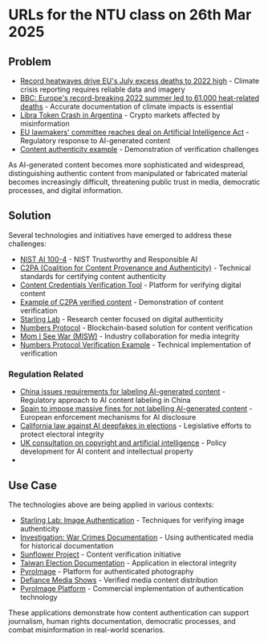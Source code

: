 # URLs for the NTU class on 26th Mar 2025

## Problem

- [Record heatwaves drive EU's July excess deaths to 2022 high](https://www.reuters.com/world/europe/record-heatwaves-drive-eus-july-excess-deaths-2022-high-2022-09-16/) - Climate crisis reporting requires reliable data and imagery
- [BBC: Europe's record-breaking 2022 summer led to 61,000 heat-related deaths](https://www.bbc.com/news/world-europe-64599553) - Accurate documentation of climate impacts is essential
- [Libra Token Crash in Argentina](https://cryptobriefing.com/libra-token-crash-argentina/) - Crypto markets affected by misinformation
- [EU lawmakers' committee reaches deal on Artificial Intelligence Act](https://www.reuters.com/technology/eu-lawmakers-committee-reaches-deal-artificial-intelligence-act-2023-04-27/) - Regulatory response to AI-generated content
- [Content authenticity example](https://asset.captureapp.xyz/bafybeib63x3bcpzq6p2wclcbz2uzocfy4gkrdarvcufc6gnouylaqrk34a) - Demonstration of verification challenges

As AI-generated content becomes more sophisticated and widespread, distinguishing authentic content from manipulated or fabricated material becomes increasingly difficult, threatening public trust in media, democratic processes, and digital information.

## Solution

Several technologies and initiatives have emerged to address these challenges:

- [NIST AI 100-4](https://nvlpubs.nist.gov/nistpubs/ai/NIST.AI.100-4.pdf) - NIST Trustworthy and Responsible AI
- [C2PA (Coalition for Content Provenance and Authenticity)](https://c2pa.org/) - Technical standards for certifying content authenticity
- [Content Credentials Verification Tool](https://contentcredentials.org/verify) - Platform for verifying digital content
- [Example of C2PA verified content](https://contentcredentials.org/verify?source=https://ipfs-pin.numbersprotocol.io/ipfs/bafybeigo5fga4ii6z3e4o56isaikzp3xqulbhedvm7uaauwmku2kynzzz4) - Demonstration of content verification
- [Starling Lab](https://www.starlinglab.org/) - Research center focused on digital authenticity
- [Numbers Protocol](https://www.numbersprotocol.io/) - Blockchain-based solution for content verification
- [Mom I See War (MISW)](https://www.misw.org/) - Industry collaboration for media integrity
- [Numbers Protocol Verification Example](https://verify.numbersprotocol.io/asset-profile/bafkreigkhx74xp3cifdggjg6o2f37fddvz2e2wz7qopbqk2fsb6fdjxioa) - Technical implementation of verification

### Regulation Related

- [China issues requirements for labeling AI-generated content](https://www.reuters.com/world/asia-pacific/chinese-regulators-issue-requirements-labeling-ai-generated-content-2025-03-14/) - Regulatory approach to AI content labeling in China
- [Spain to impose massive fines for not labelling AI-generated content](https://www.reuters.com/technology/artificial-intelligence/spain-impose-massive-fines-not-labelling-ai-generated-content-2025-03-11/) - European enforcement mechanisms for AI disclosure
- [California law against AI deepfakes in elections](https://apnews.com/article/california-artificial-intelligence-deepfakes-election-0e70cb32b06d9187eaef5bdacaba6d77) - Legislative efforts to protect electoral integrity
- [UK consultation on copyright and artificial intelligence](https://www.gov.uk/government/consultations/copyright-and-artificial-intelligence/copyright-and-artificial-intelligence) - Policy development for AI content and intellectual property
- 

## Use Case

The technologies above are being applied in various contexts:

- [Starling Lab: Image Authentication](https://www.starlinglab.org/image-authentication/) - Techniques for verifying image authenticity
- [Investigation: War Crimes Documentation](https://investigation.rollingstone.com/dj-photo-war-crimes-bosnia/) - Using authenticated media for historical documentation
- [Sunflower Project](https://sunflower318.numbersprotocol.io/) - Content verification initiative
- [Taiwan Election Documentation](https://votetw2024.numbersprotocol.io/En) - Application in electoral integrity
- [PyroImage](https://www.pyroimage.com/) - Platform for authenticated photography
- [Defiance Media Shows](https://defiance.media/shows/) - Verified media content distribution
- [PyroImage Platform](https://www.pyroimage.com/) - Commercial implementation of authentication technology

These applications demonstrate how content authentication can support journalism, human rights documentation, democratic processes, and combat misinformation in real-world scenarios.
